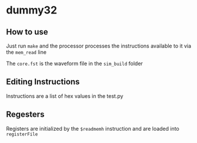 # dummy32

## How to use

Just run `make` and the processor processes the instructions available to it via the `mem_read` line

The `core.fst` is the waveform file in the `sim_build` folder

## Editing Instructions

Instructions are a list of hex values in the test.py

## Regesters

Registers are initialized by the `$readmemh` instruction and are loaded into `registerFile`